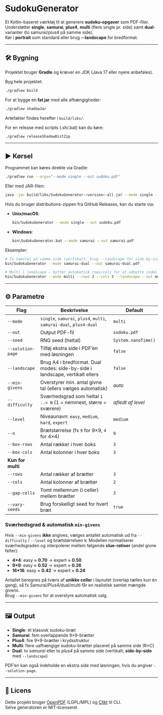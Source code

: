 # SudokuGenerator

Et Kotlin-baseret værktøj til at generere **sudoku-opgaver** som PDF-filer.  
Understøtter **single**, **samurai**, **plus4**, **multi** (flere single pr. side) samt **dual**-varianter (to samurai/plus4 på samme side).  
Kør i **portrait** som standard eller brug **--landscape** for bredformat.

---

## 🛠️ Bygning

Projektet bruger **Gradle** og kræver en JDK (Java 17 eller nyere anbefales).

Byg hele projektet:

```bash
./gradlew build
```

For at bygge en **fat jar** med alle afhængigheder:

```bash
./gradlew shadowJar
```

Artefakter findes herefter i `build/libs/`.

For en release med scripts (.sh/.bat) kan du køre:

```bash
./gradlew releaseShadowDistZip
```

---

## ▶️ Kørsel

Programmet kan køres direkte via Gradle:

```bash
./gradlew run --args="--mode single --out sudoku.pdf"
```

Eller med JAR-filen:

```bash
java -jar build/libs/SudokuGenerator-<version>-all.jar --mode single --out sudoku.pdf
```

Hvis du bruger distributions-zippen fra GitHub Releases, kan du starte via:

- **Unix/macOS**:
  ```bash
  bin/SudokuGenerator --mode single --out sudoku.pdf
  ```

- **Windows**:
  ```bat
  bin\SudokuGenerator.bat --mode samurai --out samurai.pdf
  ```

Eksempler:

```bash
# To Samurai på samme side (vertikalt; brug --landscape for side-by-side)
bin/SudokuGenerator --mode samurai-dual --out samurai-dual.pdf

# Multi i landscape – bytter automatisk rows/cols for at udnytte siden
bin/SudokuGenerator --mode multi --rows 2 --cols 3 --landscape --out multi-2x3.pdf
```

---

## ⚙️ Parametre

| Flag                | Beskrivelse                                                                  | Default              |
|---------------------|------------------------------------------------------------------------------|----------------------|
| `--mode`            | `single`, `samurai`, `plus4`, `multi`, `samurai-dual`, `plus4-dual`          | `multi`              |
| `--out`             | Output PDF-fil                                                               | `sudoku.pdf`         |
| `--seed`            | RNG seed (heltal)                                                            | `System.nanoTime()`  |
| `--solution-page`   | Tilføj ekstra side i PDF’en med løsningen                                    | `false`              |
| `--landscape`       | Brug A4 i bredformat. Dual modes: side-by-side i landscape, vertikalt ellers | `false`              |
| `--min-givens`      | Overstyrer min. antal givne tal (ellers vælges automatisk)                   | *auto*               |
| `--difficulty`      | Sværhedsgrad som heltal `1 ..< N` (1 = nemmest, større = sværere)            | *afledt af level*    |
| `--level`           | Niveaunavn: `easy`, `medium`, `hard`, `expert`                               | `medium`             |
| `--n`               | Brætstørrelse (fx `9` for 9×9, `4` for 4×4)                                  | `9`                  |
| `--box-rows`        | Antal rækker i hver boks                                                     | `3`                  |
| `--box-cols`        | Antal kolonner i hver boks                                                   | `3`                  |
| **Kun for multi**   |                                                                              |                      |
| `--rows`            | Antal rækker af brætter                                                      | `3`                  |
| `--cols`            | Antal kolonner af brætter                                                    | `2`                  |
| `--gap-cells`       | Tomt mellemrum (i celler) mellem brætter                                     | `3`                  |
| `--vary-seeds`      | Brug forskelligt seed for hvert bræt                                         | `true`               |

### Sværhedsgrad & automatisk `min-givens`
Hvis `--min-givens` **ikke** angives, vælges antallet automatisk ud fra `--difficulty` / `--level` og brætstørrelsen `N`.
Modellen normaliserer sværhedsgraden og interpolerer mellem følgende **clue-ratioer** (andel givne felter):

- **4×4**: easy ≈ **0.70** → expert ≈ **0.50**
- **9×9**: easy ≈ **0.52** → expert ≈ **0.26**
- **16×16**: easy ≈ **0.42** → expert ≈ **0.24**

Antallet beregnes på tværs af **unikke celler** i layoutet (overlap tælles kun én gang), så fx Samurai/Plus4/dual/multi får en realistisk samlet mængde givens.  
Brug `--min-givens` for at overstyre automatisk valg.

---

## 🖼️ Output

- **Single**: ét klassisk sudoku-bræt
- **Samurai**: fem overlappende 9×9-brætter
- **Plus4**: fire 9×9-brætter i krydsstruktur
- **Multi**: flere uafhængige sudoku-brætter placeret på samme side (R×C)
- **Dual**: to *samurai* eller to *plus4* på samme side (vertikalt; **side-by-side** med `--landscape`)

PDF’en kan også indeholde en ekstra side med løsningen, hvis du angiver `--solution-page`.

---

## 📜 Licens

Dette projekt bruger [OpenPDF](https://github.com/LibrePDF/OpenPDF) (LGPL/MPL) og [Clikt](https://ajalt.github.io/clikt/) til CLI.  
Selve generatoren er MIT-licenseret.
